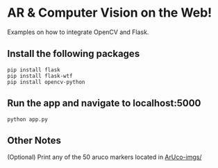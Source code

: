 # AR & Computer Vision on the Web!
Examples on how to integrate OpenCV and Flask.

## Install the following packages
```
pip install flask
pip install flask-wtf
pip install opencv-python
```

## Run the app and navigate to localhost:5000
```
python app.py
```

## Other Notes
(Optional) Print any of the 50 aruco markers located in [ArUco-imgs/](ArUco-imgs/)